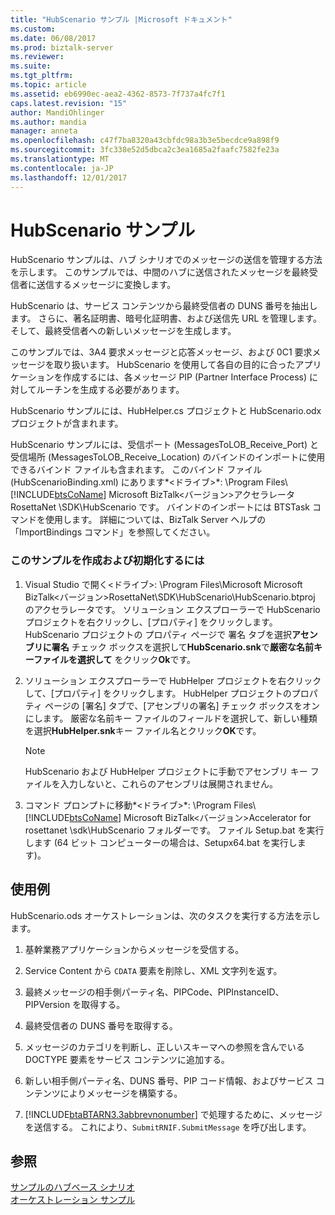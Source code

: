 ```yaml
---
title: "HubScenario サンプル |Microsoft ドキュメント"
ms.custom: 
ms.date: 06/08/2017
ms.prod: biztalk-server
ms.reviewer: 
ms.suite: 
ms.tgt_pltfrm: 
ms.topic: article
ms.assetid: eb6990ec-aea2-4362-8573-7f737a4fc7f1
caps.latest.revision: "15"
author: MandiOhlinger
ms.author: mandia
manager: anneta
ms.openlocfilehash: c47f7ba8320a43cbfdc98a3b3e5becdce9a898f9
ms.sourcegitcommit: 3fc338e52d5dbca2c3ea1685a2faafc7582fe23a
ms.translationtype: MT
ms.contentlocale: ja-JP
ms.lasthandoff: 12/01/2017
---
```

# <a name="hubscenario-sample"></a>HubScenario サンプル
HubScenario サンプルは、ハブ シナリオでのメッセージの送信を管理する方法を示します。 このサンプルでは、中間のハブに送信されたメッセージを最終受信者に送信するメッセージに変換します。  
  
 HubScenario は、サービス コンテンツから最終受信者の DUNS 番号を抽出します。 さらに、著名証明書、暗号化証明書、および送信先 URL を管理します。 そして、最終受信者への新しいメッセージを生成します。  
  
 このサンプルでは、3A4 要求メッセージと応答メッセージ、および 0C1 要求メッセージを取り扱います。 HubScenario を使用して各自の目的に合ったアプリケーションを作成するには、各メッセージ PIP (Partner Interface Process) に対してルーチンを生成する必要があります。  
  
 HubScenario サンプルには、HubHelper.cs プロジェクトと HubScenario.odx プロジェクトが含まれます。  
  
 HubScenario サンプルには、受信ポート (MessagesToLOB_Receive_Port) と受信場所 (MessagesToLOB_Receive_Location) のバインドのインポートに使用できるバインド ファイルも含まれます。 このバインド ファイル (HubScenarioBinding.xml) にあります*\<ドライブ\>*: \Program Files\\ [!INCLUDE[btsCoName](../../includes/btsconame-md.md)] Microsoft BizTalk\<バージョン\>アクセラレータRosettaNet \SDK\HubScenario です。 バインドのインポートには BTSTask コマンドを使用します。 詳細については、BizTalk Server ヘルプの「ImportBindings コマンド」を参照してください。  
  
### <a name="to-build-and-initialize-this-sample"></a>このサンプルを作成および初期化するには  
  
1.  Visual Studio で開く\<ドライブ\>: \Program Files\Microsoft Microsoft BizTalk\<バージョン\>RosettaNet\SDK\HubScenario\HubScenario.btproj のアクセラレータです。 ソリューション エクスプローラーで HubScenario プロジェクトを右クリックし、[プロパティ] をクリックします。 HubScenario プロジェクトの プロパティ ページで 署名 タブを選択**アセンブリに署名** チェック ボックスを選択して**HubScenario.snk**で**厳密な名前キーファイルを選択して** をクリック**Ok**です。  
  
2.  ソリューション エクスプローラーで HubHelper プロジェクトを右クリックして、[プロパティ] をクリックします。 HubHelper プロジェクトのプロパティ ページの [署名] タブで、[アセンブリの署名] チェック ボックスをオンにします。 厳密な名前キー ファイルのフィールドを選択して、新しい種類を選択**HubHelper.snk**キー ファイル名とクリック**OK**です。  
  
    > [!NOTE]
    >  HubScenario および HubHelper プロジェクトに手動でアセンブリ キー ファイルを入力しないと、これらのアセンブリは展開されません。  
  
3.  コマンド プロンプトに移動*\<ドライブ\>*: \Program Files\\ [!INCLUDE[btsCoName](../../includes/btsconame-md.md)] Microsoft BizTalk\<バージョン\>Accelerator for rosettanet \sdk\HubScenario フォルダーです。 ファイル Setup.bat を実行します (64 ビット コンピューターの場合は、Setupx64.bat を実行します)。  
  
## <a name="demonstrates"></a>使用例  
 HubScenario.ods オーケストレーションは、次のタスクを実行する方法を示します。  
  
1.  基幹業務アプリケーションからメッセージを受信する。  
  
2.  Service Content から `CDATA` 要素を削除し、XML 文字列を返す。  
  
3.  最終メッセージの相手側パーティ名、PIPCode、PIPInstanceID、PIPVersion を取得する。  
  
4.  最終受信者の DUNS 番号を取得する。  
  
5.  メッセージのカテゴリを判断し、正しいスキーマへの参照を含んでいる DOCTYPE 要素をサービス コンテンツに追加する。  
  
6.  新しい相手側パーティ名、DUNS 番号、PIP コード情報、およびサービス コンテンツによりメッセージを構築する。  
  
7.  [!INCLUDE[btaBTARN3.3abbrevnonumber](../../includes/btabtarn3-3abbrevnonumber-md.md)] で処理するために、メッセージを送信する。 これにより、`SubmitRNIF.SubmitMessage` を呼び出します。  
  
## <a name="see-also"></a>参照  
 [サンプルのハブベース シナリオ](../../adapters-and-accelerators/accelerator-rosettanet/sample-hub-based-scenario.md)   
 [オーケストレーション サンプル](../../adapters-and-accelerators/accelerator-rosettanet/orchestration-samples.md)